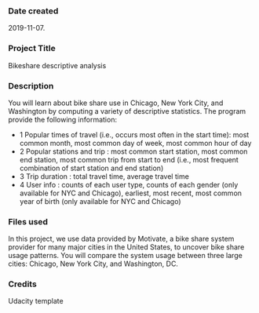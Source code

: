 ### Date created
2019-11-07.

### Project Title
Bikeshare descriptive analysis

### Description
You will learn about bike share use in Chicago, New York City, and Washington by computing a variety of descriptive statistics. The program provide the following information:
* 1 Popular times of travel (i.e., occurs most often in the start time): most common month, most common day of week, most common hour of day
* 2 Popular stations and trip : most common start station, most common end station, most common trip from start to end (i.e., most frequent combination of start station and end station)
* 3 Trip duration : total travel time, average travel time
* 4 User info : counts of each user type, counts of each gender (only available for NYC and Chicago), earliest, most recent, most common year of birth (only available for NYC and Chicago)

### Files used
In this project, we use data provided by Motivate, a bike share system provider for many major cities in the United States, to uncover bike share usage patterns. You will compare the system usage between three large cities: Chicago, New York City, and Washington, DC.

### Credits
Udacity template
